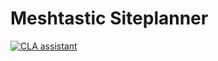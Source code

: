 # Meshtastic Siteplanner
[![CLA assistant](https://cla-assistant.io/readme/badge/meshtastic/meshtastic-site-planner )](https://cla-assistant.io/meshtastic/meshtastic-site-planner )
